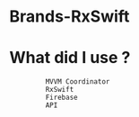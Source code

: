 # Brands-RxSwift

# What did I use ?

             MVVM Coordinator 
             RxSwift 
             Firebase
             API
 
